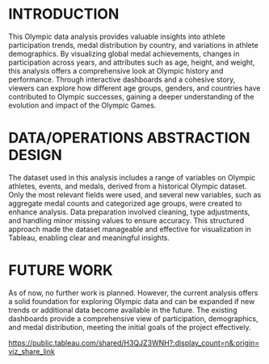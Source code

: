 # INTRODUCTION
This Olympic data analysis provides valuable insights into athlete participation trends, medal distribution by country, and variations in athlete demographics. By visualizing global medal achievements, changes in participation across years, and attributes such as age, height, and weight, this analysis offers a comprehensive look at Olympic history and performance. Through interactive dashboards and a cohesive story, viewers can explore how different age groups, genders, and countries have contributed to Olympic successes, gaining a deeper understanding of the evolution and impact of the Olympic Games.

# DATA/OPERATIONS ABSTRACTION DESIGN
The dataset used in this analysis includes a range of variables on Olympic athletes, events, and medals, derived from a historical Olympic dataset. Only the most relevant fields were used, and several new variables, such as aggregate medal counts and categorized age groups, were created to enhance analysis. Data preparation involved cleaning, type adjustments, and handling minor missing values to ensure accuracy. This structured approach made the dataset manageable and effective for visualization in Tableau, enabling clear and meaningful insights.

# FUTURE WORK
As of now, no further work is planned. However, the current analysis offers a solid foundation for exploring Olympic data and can be expanded if new trends or additional data become available in the future. The existing dashboards provide a comprehensive view of participation, demographics, and medal distribution, meeting the initial goals of the project effectively.

https://public.tableau.com/shared/H3QJZ3WNH?:display_count=n&:origin=viz_share_link
